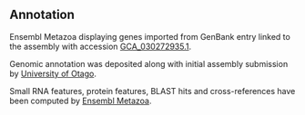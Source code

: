**Annotation**
----------

Ensembl Metazoa displaying genes imported from GenBank entry linked to the assembly with accession [GCA\_030272935.1](http://www.ebi.ac.uk/ena/data/view/GCA_030272935.1).

Genomic annotation was deposited along with initial assembly submission by [University of Otago](https://www.ncbi.nlm.nih.gov/datasets/genome/GCA_030272935.1/).

Small RNA features, protein features, BLAST hits and cross-references have been
computed by [Ensembl Metazoa](https://metazoa.ensembl.org/info/genome/annotation/index.html).
